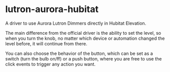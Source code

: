 # lutron-aurora-hubitat

A driver to use Aurora Lutron Dimmers directly in Hubitat Elevation.

The main difference from the official driver is the ability to set the level, so when you turn the knob, no matter which device or automation changed the level before, it will continue from there.

You can also choose the behavior of the button, which can be set as a switch (turn the bulb on/ff) or a push button, where you are free to use the click events to trigger any action you want.

